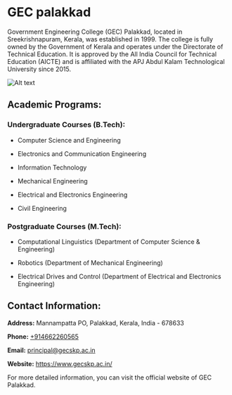 # GEC palakkad
Government Engineering College (GEC) Palakkad, located in Sreekrishnapuram, Kerala, was established in 1999. The college is fully owned by the Government of Kerala and operates under the Directorate of Technical Education. It is approved by the All India Council for Technical Education (AICTE) and is affiliated with the APJ Abdul Kalam Technological University since 2015.

![Alt text](https://encrypted-tbn0.gstatic.com/images?q=tbn:ANd9GcRIDLIzjv6OGNrD_CsDsTFI8DGwH7IWbwPVsA&s)

## Academic Programs:

### Undergraduate Courses (B.Tech):

- Computer Science and Engineering

- Electronics and Communication Engineering

- Information Technology

- Mechanical Engineering

- Electrical and Electronics Engineering

- Civil Engineering


### Postgraduate Courses (M.Tech):

- Computational Linguistics (Department of Computer Science & Engineering)

- Robotics (Department of Mechanical Engineering)

- Electrical Drives and Control (Department of          Electrical and Electronics Engineering)

## Contact Information:

**Address:** Mannampatta PO, Palakkad, Kerala, India - 678633

**Phone:** [+914662260565](tel:+914662260565)

**Email:** <principal@gecskp.ac.in>

**Website:** <https://www.gecskp.ac.in/> 

For more detailed information, you can visit the official website of GEC Palakkad.

